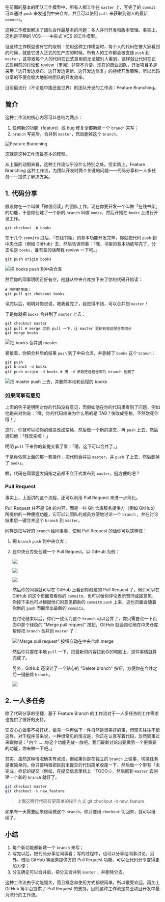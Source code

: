 在前面的基本的团队工作模型中，所有人都工作在 `master` 上，写完了的 `commit` 可以通过 `push` 来发送到中央仓库，并且可以使用 `pull` 来获取到别人的最新 `commit`s。

这种工作模型解决了团队合作最基本的问题：多人并行开发和版本管理。事实上，这也是早期的 VCS——中央式 VCS 的工作模型。

但这种工作模型也有它的限制：使用这种工作模型时，每个人的代码在被大家看到的时候，就是它进入正式的生产库的时候。所有人的工作都会被直接 `push` 到 `master`，这导致每个人的代码在正式启用前无法被别人看到，这样就让代码在正式启用前的讨论和 review（审阅）非常不方便。现在的商业团队，开发项目多是采用「边开发边发布、边开发边更新、边开发边修复」的持续开发策略，所以代码分享的不便会极大地影响团队的开发效率。

目前最流行（不论是中国还是世界）的团队开发的工作流：Feature Branching。

## 简介

这种工作流的核心内容可以总结为两点：

1.  任何新的功能（feature）或 bug 修复全都新建一个 `branch` 来写；
2.  `branch` 写完后，合并到 `master`，然后删掉这个 `branch`。

![Feature Branching](assets/15fde6edbfe362c4tplv-t2oaga2asx.gif)

这就是这种工作流最基本的模型。

从上面的动图来看，这种工作流似乎没什么特别之处。但实质上，Feature Branching 这种工作流，为团队开发时两个关键的问题——代码分享和一人多任务——提供了解决方案。

## 1\. 代码分享

假设你在一个叫做「微信阅读」的团队工作，现在你要开发一个叫做「在线书架」的功能，于是你创建了一个新的 `branch` 叫做 `books`，然后开始在 `books` 上进行开发工作。

```shell
git checkout -b books
```

在十几个 `commit`s 过后，「在线书架」的基本功能开发完毕，你就把代码 `push` 到中央仓库（例如 GitHub）去，然后告诉同事：「嘿，书架的基本功能写完了，分支名是 `books`，谁有空的话帮我 review 一下吧。」

```shell
git push origin books
```

![把 books push 到中央仓库](assets/16007bb30da619c5tplv-t2oaga2asx.gif)

然后你的同事明明正好有空，他就从中央仓库拉下来了你的代码开始读：

```shell
# 明明的电脑：
git pull git chekcout books
```

读完以后，明明对你说说，嗯我看完了，我觉得不错，可以合并到 `master`！

于是你就把 `books` 合并到了 `master` 上去：

```shell
git checkout master
git pull # merge 之前 pull 一下，让 master 更新到和远程仓库同步
git merge books
```

![把 books 合并到 master](assets/160087ca5a7d901atplv-t2oaga2asx.gif)

紧接着，你把合并后的结果 `push` 到了中央仓库，并删掉了 `books` 这个 `branch`：

```shell
git push
git branch -d books
git push origin -d books # 用 -d 参数把远程仓库的 branch 也删了
```

![把 master push 上去，并删除本地和远程的 books](assets/1600877abc63a4d9tplv-t2oaga2asx.gif)

### 如果同事有意见

上面的例子是明明对你的代码没有意见，而假如他在你的代码里看到了问题，例如他跑来对你说：「嘿，你的代码缩进为什么用的是 TAB？快改成空格，不然砍死你哦！」

这时，你就可以把你的缩进改成空格，然后做一个新的提交，再 `push` 上去，然后通知他：「我改完啦！」

明明 `pull` 下来你的新提交看了看：「嗯，这下可以合并了。」

于是你依照上面的那一套操作，把代码合并进 `master`，并 `push` 了上去，然后删掉了 `books`。

瞧，代码在同事竖大拇指之前都不会正式发布到 `master`，挺方便的吧？

### Pull Request

事实上，上面讲的这个流程，还可以利用 Pull Request 来进一步简化。

Pull Request 并不是 Git 的内容，而是一些 Git 仓库服务提供方（例如 GitHub）所提供的一种便捷功能，它可以让团队的成员方便地讨论一个 `branch` ，并在讨论结束后一键合并这个 `branch` 到 `master`。

同样是把写好的 `branch` 给同事看，使用 Pull Request 的话你可以这样做：

1.  把 `branch` `push` 到中央仓库；
2.  在中央仓库处创建一个 Pull Request。以 GitHub 为例：

    ![](assets/15fde6edbe5190a4tplv-t2oaga2asx.jpg)

    ![](assets/15fde6edbeda949dtplv-t2oaga2asx.jpg)

    ![](assets/15fde6edc112a514tplv-t2oaga2asx.jpg)

    然后你的同事就可以在 GitHub 上看到你创建的 Pull Request 了。他们可以在 GitHub 的这个页面查看你的 `commit`s，也可以给你评论表示赞同或提意见，你接下来也可以根据他们的意见把新的 `commit`s `push` 上来，这也页面会随着你新的 `push` 而展示出最新的 `commits`。

    在讨论结束以后，你们一致认为这个 `branch` 可以合并了，你只需要点一下页面中那个绿色的 "Merge pull request" 按钮，GitHub 就会自动地在中央仓库帮你把 `branch` 合并到 `master` 了：

    !["Merge pull request" 按钮自动在中央仓库 merge](assets/1600884104e5bb94tplv-t2oaga2asx.gif)

    然后你只要在本地 `pull` 一下，把最新的内容拉到你的电脑上，这件事情就算完成了。

    另外，GitHub 还设计了一个贴心的 "Delete branch" 按钮，方便你在合并之后一键删除 `branch`。

    ![](assets/15fde6edbfbe3b64tplv-t2oaga2asx.jpg)

## 2\. 一人多任务

除了代码分享的便捷，基于 Feature Branch 的工作流对于一人多任务的工作需求也提供了很好的支持。

安安心心做事不被打扰，做完一件再做下一件自然是很美好的事，但现实往往不能这样。对于程序员来说，一种很常见的情况是，你正在认真写着代码，忽然同事过来跟你说：「内个……你这个功能先放一放吧，我们最新讨论出要做另一个更重要的功能，你来做一下吧。」

其实，虽然这种情况确实有点烦，但如果你是在独立的 `branch` 上做事，切换任务是很简单的。你只要稍微把目前未提交的代码简单收尾一下，然后做一个带有「未完成」标记的提交（例如，在提交信息里标上「TODO」），然后回到 `master` 去创建一个新的 `branch` 就好了。

```bash
git checkout master
git checkout -b new_feature
```

> 上面这两行代码有更简单的操作方式 git checkout -b new_feature

如果有一天需要回来继续做这个 `branch`，你只要用 `checkout` 切回来，就可以继续了。

## 小结

1.  每个新功能都新建一个 `branch` 来写；
2.  写完以后，把代码分享给同事看；写的过程中，也可以分享给同事讨论。另外，借助 GitHub 等服务提供方的 Pull Request 功能，可以让代码分享变得更加方便；
3.  分支确定可以合并后，把分支合并到 `master` ，并删除分支。

这种工作流由于功能强大，而且概念和使用方式都很简单，所以很受欢迎。再加上 GitHub 等平台提供了 Pull Request 的支持，目前这种工作流是商业项目开发中最为流行的工作流。
